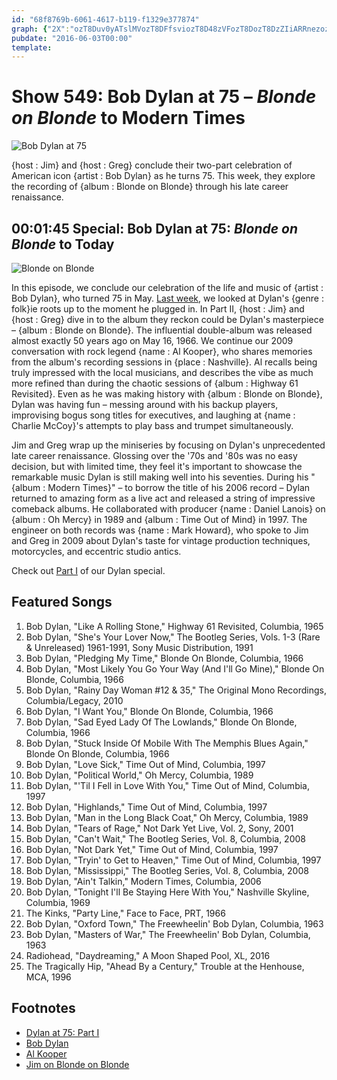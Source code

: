 ```yaml
---
id: "68f8769b-6061-4617-b119-f1329e377874"
graph: {"2X":"ozT8Duv0yATslMVozT8DFfsviozT8D48zVFozT8DozT8DzZIiARRnezozT8DRRnezmBGp348zVFRRnezWXY94uv0yATslMVWXY94TslMVZgrBDZgrBDuv0yA"}
pubdate: "2016-06-03T00:00"
template: 
---
```






# Show 549: Bob Dylan at 75 – *Blonde on Blonde* to Modern Times

![Bob Dylan at 75](https://static.soundopinions.org/images/2016/dylantoday_web.png)

{host : Jim} and {host : Greg} conclude their two-part celebration of American icon {artist : Bob Dylan} as he turns 75. This week, they explore the recording of {album : Blonde on Blonde} through his late career renaissance.



## 00:01:45 Special: Bob Dylan at 75: *Blonde on Blonde* to Today

![Blonde on Blonde](https://static.soundopinions.org/assets/549/2X0.jpg)

In this episode, we conclude our celebration of the life and music of {artist : Bob Dylan}, who turned 75 in May. [Last week](/show/548/), we looked at Dylan's {genre : folk}ie roots up to the moment he plugged in. In Part II, {host : Jim} and {host : Greg} dive in to the album they reckon could be Dylan's masterpiece – {album : Blonde on Blonde}. The influential double-album was released almost exactly 50 years ago on May 16, 1966. We continue our 2009 conversation with rock legend {name : Al Kooper}, who shares memories from the album's recording sessions in {place : Nashville}. Al recalls being truly impressed with the local musicians, and describes the vibe as much more refined than during the chaotic sessions of {album : Highway 61 Revisited}. Even as he was making history with {album : Blonde on Blonde}, Dylan was having fun – messing around with his backup players, improvising bogus song titles for executives, and laughing at {name : Charlie McCoy}'s attempts to play bass and trumpet simultaneously.

Jim and Greg wrap up the miniseries by focusing on Dylan's unprecedented late career renaissance. Glossing over the '70s and '80s was no easy decision, but with limited time, they feel it's important to showcase the remarkable music Dylan is still making well into his seventies. During his "{album : Modern Times}" – to borrow the title of his 2006 record – Dylan returned to amazing form as a live act and released a string of impressive comeback albums. He collaborated with producer {name : Daniel Lanois} on {album : Oh Mercy} in 1989 and {album : Time Out of Mind} in 1997. The engineer on both records was {name : Mark Howard}, who spoke to Jim and Greg in 2009 about Dylan's taste for vintage production techniques, motorcycles, and eccentric studio antics.

Check out [Part I](/show/548/) of our Dylan special.



## Featured Songs

1. Bob Dylan, "Like A Rolling Stone," Highway 61 Revisited, Columbia, 1965
2. Bob Dylan, "She's Your Lover Now," The Bootleg Series, Vols. 1-3 (Rare & Unreleased) 1961-1991, Sony Music Distribution, 1991
3. Bob Dylan, "Pledging My Time," Blonde On Blonde, Columbia, 1966
4. Bob Dylan, "Most Likely You Go Your Way (And I'll Go Mine)," Blonde On Blonde, Columbia, 1966
5. Bob Dylan, "Rainy Day Woman #12 & 35," The Original Mono Recordings, Columbia/Legacy, 2010
6. Bob Dylan, "I Want You," Blonde On Blonde, Columbia, 1966
7. Bob Dylan, "Sad Eyed Lady Of The Lowlands," Blonde On Blonde, Columbia, 1966
8. Bob Dylan, "Stuck Inside Of Mobile With The Memphis Blues Again," Blonde On Blonde, Columbia, 1966
9. Bob Dylan, "Love Sick," Time Out of Mind, Columbia, 1997
10. Bob Dylan, "Political World," Oh Mercy, Columbia, 1989
11. Bob Dylan, "'Til I Fell in Love With You," Time Out of Mind, Columbia, 1997
12. Bob Dylan, "Highlands," Time Out of Mind, Columbia, 1997
13. Bob Dylan, "Man in the Long Black Coat," Oh Mercy, Columbia, 1989
14. Bob Dylan, "Tears of Rage," Not Dark Yet Live, Vol. 2, Sony, 2001
15. Bob Dylan, "Can't Wait," The Bootleg Series, Vol. 8, Columbia, 2008
16. Bob Dylan, "Not Dark Yet," Time Out of Mind, Columbia, 1997
17. Bob Dylan, "Tryin' to Get to Heaven," Time Out of Mind, Columbia, 1997
18. Bob Dylan, "Mississippi," The Bootleg Series, Vol. 8, Columbia, 2008
19. Bob Dylan, "Ain't Talkin," Modern Times, Columbia, 2006
20. Bob Dylan, "Tonight I'll Be Staying Here With You," Nashville Skyline, Columbia, 1969
21. The Kinks, "Party Line," Face to Face, PRT, 1966
22. Bob Dylan, "Oxford Town," The Freewheelin' Bob Dylan, Columbia, 1963
23. Bob Dylan, "Masters of War," The Freewheelin' Bob Dylan, Columbia, 1963
24. Radiohead, "Daydreaming," A Moon Shaped Pool, XL, 2016
25. The Tragically Hip, "Ahead By a Century," Trouble at the Henhouse, MCA, 1996



## Footnotes

- [Dylan at 75: Part I](/show/548/)
- [Bob Dylan](http://www.bobdylan.com/)
- [Al Kooper](http://www.alkooper.com/)
- [Jim on Blonde on Blonde](http://www.jimdero.com/News2003/GreatJune15Dylan.htm)
